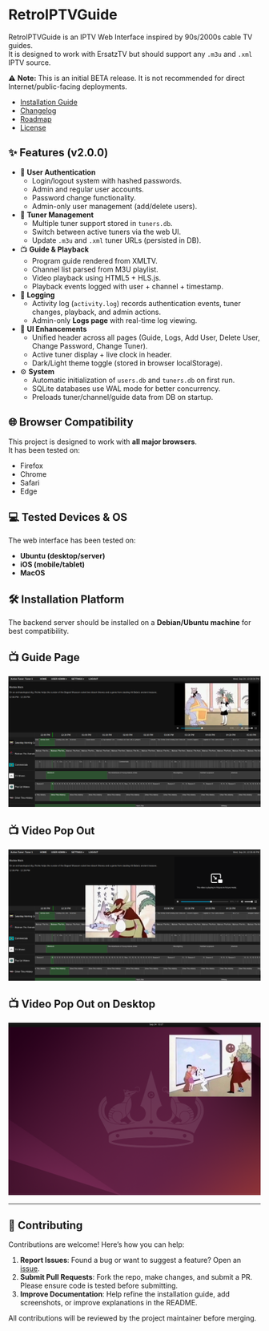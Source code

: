 # RetroIPTVGuide

RetroIPTVGuide is an IPTV Web Interface inspired by 90s/2000s cable TV guides.  
It is designed to work with ErsatzTV but should support any `.m3u` and `.xml` IPTV source.  

⚠️ **Note:** This is an initial BETA release. It is not recommended for direct Internet/public-facing deployments.

- [Installation Guide](INSTALL.md)
- [Changelog](CHANGELOG.md)
- [Roadmap](ROADMAP.md)
- [License](LICENSE)

## ✨ Features (v2.0.0)
- 🔑 **User Authentication**
  - Login/logout system with hashed passwords.
  - Admin and regular user accounts.
  - Password change functionality.
  - Admin-only user management (add/delete users).
- 📡 **Tuner Management**
  - Multiple tuner support stored in `tuners.db`.
  - Switch between active tuners via the web UI.
  - Update `.m3u` and `.xml` tuner URLs (persisted in DB).
- 📺 **Guide & Playback**
  - Program guide rendered from XMLTV.
  - Channel list parsed from M3U playlist.
  - Video playback using HTML5 + HLS.js.
  - Playback events logged with user + channel + timestamp.
- 📑 **Logging**
  - Activity log (`activity.log`) records authentication events, tuner changes, playback, and admin actions.
  - Admin-only **Logs page** with real-time log viewing.
- 🎨 **UI Enhancements**
  - Unified header across all pages (Guide, Logs, Add User, Delete User, Change Password, Change Tuner).
  - Active tuner display + live clock in header.
  - Dark/Light theme toggle (stored in browser localStorage).
- ⚙️ **System**
  - Automatic initialization of `users.db` and `tuners.db` on first run.
  - SQLite databases use WAL mode for better concurrency.
  - Preloads tuner/channel/guide data from DB on startup.

## 🌐 Browser Compatibility
This project is designed to work with **all major browsers**.  
It has been tested on:  
- Firefox  
- Chrome  
- Safari  
- Edge  

## 💻 Tested Devices & OS
The web interface has been tested on:  
- **Ubuntu (desktop/server)**  
- **iOS (mobile/tablet)**
- **MacOS**

## 🛠️ Installation Platform
The backend server should be installed on a **Debian/Ubuntu machine** for best compatibility.  

## 📺 Guide Page
![Guide Screenshot](docs/screenshots/guide.png)

## 📺 Video Pop Out
![Video Pop Out](docs/screenshots/guide_with_video_breakout.png)

## 📺 Video Pop Out on Desktop
![Desktop Pop Out](docs/screenshots/video_breakout_desktop.png)

---

## 🤝 Contributing
Contributions are welcome! Here’s how you can help:  
1. **Report Issues**: Found a bug or want to suggest a feature? Open an [issue](../../issues).  
2. **Submit Pull Requests**: Fork the repo, make changes, and submit a PR. Please ensure code is tested before submitting.  
3. **Improve Documentation**: Help refine the installation guide, add screenshots, or improve explanations in the README.  

All contributions will be reviewed by the project maintainer before merging.  
